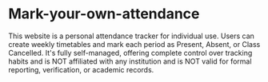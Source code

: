 # Mark-your-own-attendance
This website is a personal attendance tracker for individual use. Users can create weekly timetables and mark each period as Present, Absent, or Class Cancelled. It's fully self-managed, offering complete control over tracking habits and is NOT affiliated with any institution and is NOT valid for formal reporting, verification, or academic records.
